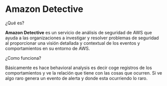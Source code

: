 # Amazon Detective

¿Qué es?

**Amazon Detective** es un servicio de análisis de seguridad de AWS que ayuda a las organizaciones a investigar y resolver problemas de seguridad al proporcionar una visión detallada y contextual de los eventos y comportamientos en su entorno de AWS. 

¿Como funciona?

Básicamente es hace behavioral analysis es decir coge registros de los comportamientos y ve la relación que tiene con las cosas que ocurren. Si ve algo raro genera un evento de alerta y donde esta ocurriendo lo raro.